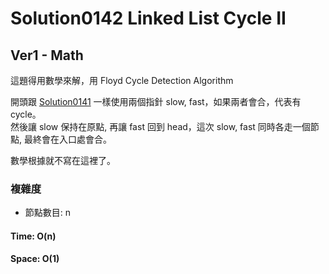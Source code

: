# Solution0142 Linked List Cycle II

## Ver1 - Math

這題得用數學來解，用 Floyd Cycle Detection Algorithm  

開頭跟 [Solution0141](Solution0141.md) 一樣使用兩個指針 slow, fast，如果兩者會合，代表有 cycle。  
然後讓 slow 保持在原點, 再讓 fast 回到 head，這次 slow, fast 同時各走一個節點, 最終會在入口處會合。

數學根據就不寫在這裡了。

### 複雜度
- 節點數目: n

#### Time: O(n)

#### Space: O(1)